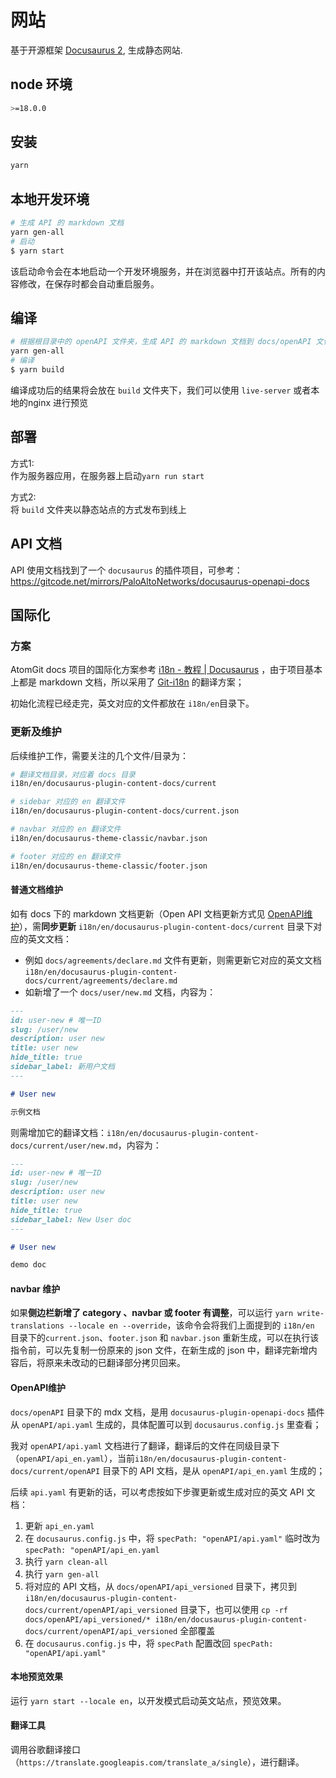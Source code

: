 # 网站

基于开源框架 [Docusaurus 2](https://docusaurus-archive-october-2023.netlify.app/zh-CN/docs/2.2.0), 生成静态网站.

## node 环境

```bash
>=18.0.0 
```

## 安装

```bash
yarn
```

## 本地开发环境

```bash
# 生成 API 的 markdown 文档
yarn gen-all
# 启动
$ yarn start
```

该启动命令会在本地启动一个开发环境服务，并在浏览器中打开该站点。所有的内容修改，在保存时都会自动重启服务。

## 编译

```bash
# 根据根目录中的 openAPI 文件夹，生成 API 的 markdown 文档到 docs/openAPI 文件夹
yarn gen-all
# 编译
$ yarn build
```

编译成功后的结果将会放在 `build` 文件夹下，我们可以使用 `live-server` 或者本地的nginx 进行预览

## 部署

方式1:  
作为服务器应用，在服务器上启动`yarn run start`

方式2:  
将 `build` 文件夹以静态站点的方式发布到线上

## API 文档

API 使用文档找到了一个 `docusaurus` 的插件项目，可参考： <https://gitcode.net/mirrors/PaloAltoNetworks/docusaurus-openapi-docs>

## 国际化

### 方案

AtomGit docs 项目的国际化方案参考 [i18n - 教程 | Docusaurus](https://docusaurus-archive-october-2023.netlify.app/zh-CN/docs/2.2.0/i18n/tutorial) ，由于项目基本上都是 markdown 文档，所以采用了 [Git-i18n](https://docusaurus-archive-october-2023.netlify.app/zh-cn/docs/2.2.0/i18n/git) 的翻译方案；

初始化流程已经走完，英文对应的文件都放在 `i18n/en`目录下。

### 更新及维护

后续维护工作，需要关注的几个文件/目录为：

```bash
# 翻译文档目录，对应着 docs 目录
i18n/en/docusaurus-plugin-content-docs/current

# sidebar 对应的 en 翻译文件
i18n/en/docusaurus-plugin-content-docs/current.json

# navbar 对应的 en 翻译文件
i18n/en/docusaurus-theme-classic/navbar.json

# footer 对应的 en 翻译文件
i18n/en/docusaurus-theme-classic/footer.json
```

#### 普通文档维护

如有 docs 下的 markdown 文档更新（Open API 文档更新方式见 [OpenAPI维护](#OpenAPI)），需**同步更新** `i18n/en/docusaurus-plugin-content-docs/current` 目录下对应的英文文档：

- 例如 `docs/agreements/declare.md` 文件有更新，则需更新它对应的英文文档 `i18n/en/docusaurus-plugin-content-docs/current/agreements/declare.md`
- 如新增了一个 `docs/user/new.md` 文档，内容为：

```md
---
id: user-new # 唯一ID
slug: /user/new
description: user new
title: user new
hide_title: true
sidebar_label: 新用户文档
---

# User new

示例文档

```

则需增加它的翻译文档：`i18n/en/docusaurus-plugin-content-docs/current/user/new.md`，内容为：

```md
---
id: user-new # 唯一ID
slug: /user/new
description: user new
title: user new
hide_title: true
sidebar_label: New User doc
---

# User new

demo doc

```

#### navbar 维护

如果**侧边栏新增了 category 、navbar 或 footer 有调整**，可以运行 `yarn write-translations --locale en --override`，该命令会将我们上面提到的 `i18n/en` 目录下的`current.json`、`footer.json` 和 `navbar.json` 重新生成，可以在执行该指令前，可以先复制一份原来的 json 文件，在新生成的 json 中，翻译完新增内容后，将原来未改动的已翻译部分拷贝回来。

#### OpenAPI维护<a name="OpenAPI"></a>

`docs/openAPI` 目录下的 mdx 文档，是用 `docusaurus-plugin-openapi-docs` 插件从 `openAPI/api.yaml` 生成的，具体配置可以到 `docusaurus.config.js` 里查看；

我对 `openAPI/api.yaml` 文档进行了翻译，翻译后的文件在同级目录下（`openAPI/api_en.yaml`），当前`i18n/en/docusaurus-plugin-content-docs/current/openAPI` 目录下的 API 文档，是从 `openAPI/api_en.yaml` 生成的；

后续 `api.yaml` 有更新的话，可以考虑按如下步骤更新或生成对应的英文 API 文档：

1. 更新 `api_en.yaml`
2. 在 `docusaurus.config.js` 中，将 `specPath: "openAPI/api.yaml"` 临时改为 `specPath: "openAPI/api_en.yaml`
3. 执行 `yarn clean-all`
4. 执行 `yarn gen-all`
5. 将对应的 API 文档，从 `docs/openAPI/api_versioned` 目录下，拷贝到 `i18n/en/docusaurus-plugin-content-docs/current/openAPI/api_versioned` 目录下，也可以使用 `cp -rf docs/openAPI/api_versioned/* i18n/en/docusaurus-plugin-content-docs/current/openAPI/api_versioned` 全部覆盖
6. 在 `docusaurus.config.js` 中，将 `specPath` 配置改回 `specPath: "openAPI/api.yaml"`

#### 本地预览效果

运行 `yarn start --locale en`，以开发模式启动英文站点，预览效果。

#### 翻译工具

调用谷歌翻译接口（`https://translate.googleapis.com/translate_a/single`），进行翻译。
